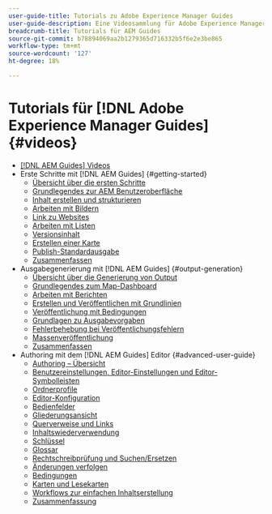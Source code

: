 ```yaml
---
user-guide-title: Tutorials zu Adobe Experience Manager Guides
user-guide-description: Eine Videosammlung für Adobe Experience Manager Guides.
breadcrumb-title: Tutorials für AEM Guides
source-git-commit: b78894069aa2b1279365d716332b5f6e2e3be865
workflow-type: tm+mt
source-wordcount: '127'
ht-degree: 18%

---
```



# Tutorials für [!DNL Adobe Experience Manager Guides] {#videos}

+ [[!DNL AEM Guides] Videos](overview.md)
+ Erste Schritte mit [!DNL AEM Guides] {#getting-started}
   + [Übersicht über die ersten Schritte](./course-1/overview.md)
   + [Grundlegendes zur AEM Benutzeroberfläche](./course-1/understanding-the-aem-user-interface.md)
   + [Inhalt erstellen und strukturieren](./course-1/creating-and-structuring-content.md)
   + [Arbeiten mit Bildern](./course-1/working-with-images.md)
   + [Link zu Websites](./course-1/linking-to-websites.md)
   + [Arbeiten mit Listen](./course-1/working-with-lists.md)
   + [Versionsinhalt](./course-1/versioning-content.md)
   + [Erstellen einer Karte](./course-1/creating-a-map.md)
   + [Publish-Standardausgabe](./course-1/publishing-default-output.md)
   + [Zusammenfassen](./course-1/recap.md)
+ Ausgabegenerierung mit [!DNL AEM Guides] {#output-generation}
   + [Übersicht über die Generierung von Output](./course-2/overview.md)
   + [Grundlegendes zum Map-Dashboard](./course-2/introduction-to-the-map-dashboard.md)
   + [Arbeiten mit Berichten](./course-2/working-with-reports.md)
   + [Erstellen und Veröffentlichen mit Grundlinien](./course-2/creating-and-publishing-with-baselines.md)
   + [Veröffentlichung mit Bedingungen](./course-2/publishing-with-conditions.md)
   + [Grundlagen zu Ausgabevorgaben](./course-2/output-presets.md)
   + [Fehlerbehebung bei Veröffentlichungsfehlern](./course-2/troubleshooting-publishing-errors.md)
   + [Massenveröffentlichung](./course-2/bulk-publishing.md)
   + [Zusammenfassen](./course-2/recap.md)
+ Authoring mit dem [!DNL AEM Guides] Editor {#advanced-user-guide}
   + [Authoring – Übersicht](./course-3/overview.md)
   + [Benutzereinstellungen, Editor-Einstellungen und Editor-Symbolleisten](./course-3/user-settings-preferences-toolbars.md)
   + [Ordnerprofile](./course-3/folder-profiles.md)
   + [Editor-Konfiguration](./course-3/editor-configuration.md)
   + [Bedienfelder](./course-3/panels.md)
   + [Gliederungsansicht](./course-3/outline-view.md)
   + [Querverweise und Links](./course-3/cross-references-and-links.md)
   + [Inhaltswiederverwendung](./course-3/content-reuse.md)
   + [Schlüssel](./course-3/keys.md)
   + [Glossar](./course-3/glossary.md)
   + [Rechtschreibprüfung und Suchen/Ersetzen](./course-3/spell-check.md)
   + [Änderungen verfolgen](./course-3/track-changes.md)
   + [Bedingungen](./course-3/conditions.md)
   + [Karten und Lesekarten](./course-3/maps-and-bookmaps.md)
   + [Workflows zur einfachen Inhaltserstellung](./course-3/simple-content-creation-workflows.md)
   + [Zusammenfassung](./course-3/recap.md)